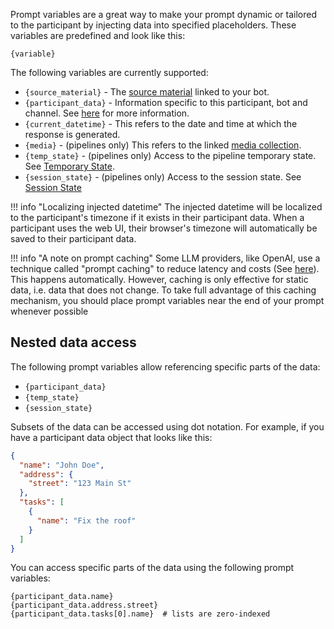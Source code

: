 Prompt variables are a great way to make your prompt dynamic or tailored to the participant by injecting data into specified placeholders. These variables are predefined and look like this:

```
{variable}
```

The following variables are currently supported:

- `{source_material}` - The [source material](../how-to/add_a_knowledge_base.md) linked to your bot.
- `{participant_data}` - Information specific to this participant, bot and channel. See [here][participant_data] for more information. 
- `{current_datetime}` - This refers to the date and time at which the response is generated.
- `{media}` - (pipelines only) This refers to the linked [media collection](./collections/media.md).
- `{temp_state}` - (pipelines only) Access to the pipeline temporary state. See [Temporary State](pipelines/nodes.md#temporary-state).
- `{session_state}` - (pipelines only) Access to the session state. See [Session State](pipelines/nodes.md#session-state)

!!! info "Localizing injected datetime"
    The injected datetime will be localized to the participant's timezone if it exists in their participant data. When a participant uses the web UI, their browser's timezone will automatically be saved to their participant data.

!!! info "A note on prompt caching"
    Some LLM providers, like OpenAI, use a technique called "prompt caching" to reduce latency and costs (See [here][prompt_caching]). This happens automatically. However, caching is only effective for static data, i.e. data that does not change. To take full advantage of this caching mechanism, you should place prompt variables near the end of your prompt whenever possible

[participant_data]: ../concepts/participant_data.md
[prompt_caching]: https://platform.openai.com/docs/guides/prompt-caching

## Nested data access

The following prompt variables allow referencing specific parts of the data:

* `{participant_data}`
* `{temp_state}`
* `{session_state}`

Subsets of the data can be accessed using dot notation. For example, if you have a participant data object that looks like this:

```json
{
  "name": "John Doe",
  "address": {
    "street": "123 Main St"
  },
  "tasks": [
    {
      "name": "Fix the roof"
    }
  ]
}
```

You can access specific parts of the data using the following prompt variables:

```
{participant_data.name}
{participant_data.address.street}
{participant_data.tasks[0].name}  # lists are zero-indexed
```
